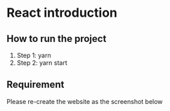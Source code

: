 # React introduction

## How to run the project

1. Step 1: yarn
2. Step 2: yarn start

## Requirement

Please re-create the website as the screenshot below
